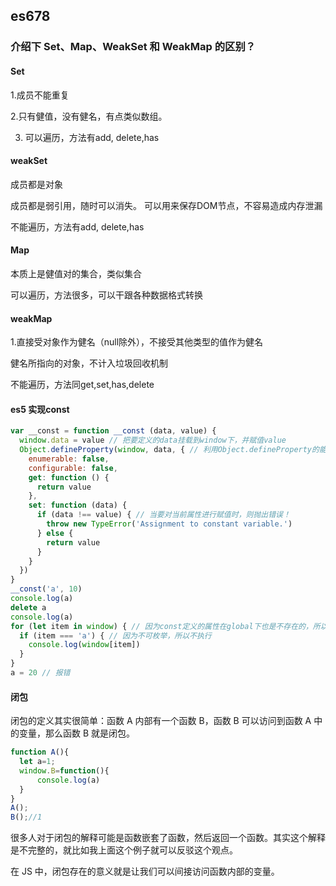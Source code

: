 ## es678

### 介绍下 Set、Map、WeakSet 和 WeakMap 的区别？

#### Set
1.成员不能重复

2.只有健值，没有健名，有点类似数组。

3. 可以遍历，方法有add, delete,has

#### weakSet

成员都是对象

成员都是弱引用，随时可以消失。 可以用来保存DOM节点，不容易造成内存泄漏

不能遍历，方法有add, delete,has

#### Map

本质上是健值对的集合，类似集合

可以遍历，方法很多，可以干跟各种数据格式转换

#### weakMap

1.直接受对象作为健名（null除外），不接受其他类型的值作为健名

健名所指向的对象，不计入垃圾回收机制

不能遍历，方法同get,set,has,delete

#### es5 实现const

```js
var __const = function __const (data, value) {
  window.data = value // 把要定义的data挂载到window下，并赋值value
  Object.defineProperty(window, data, { // 利用Object.defineProperty的能力劫持当前对象，并修改其属性描述符
    enumerable: false,
    configurable: false,
    get: function () {
      return value
    },
    set: function (data) {
      if (data !== value) { // 当要对当前属性进行赋值时，则抛出错误！
        throw new TypeError('Assignment to constant variable.')
      } else {
        return value
      }
    }
  })
}
__const('a', 10)
console.log(a)
delete a
console.log(a)
for (let item in window) { // 因为const定义的属性在global下也是不存在的，所以用到了enumerable: false来模拟这一功能
  if (item === 'a') { // 因为不可枚举，所以不执行
    console.log(window[item])
  }
}
a = 20 // 报错
```

#### 闭包

闭包的定义其实很简单：函数 A 内部有一个函数 B，函数 B 可以访问到函数 A 中的变量，那么函数 B 就是闭包。

```js
function A(){
  let a=1;
  window.B=function(){
      console.log(a)
  }
}
A();
B();//1
```

很多人对于闭包的解释可能是函数嵌套了函数，然后返回一个函数。其实这个解释是不完整的，就比如我上面这个例子就可以反驳这个观点。

在 JS 中，闭包存在的意义就是让我们可以间接访问函数内部的变量。
